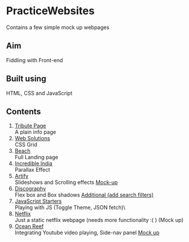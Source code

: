 # PracticeWebsites

Contains a few simple mock up webpages

## Aim
Fiddling with Front-end 

## Built using
HTML, CSS and JavaScript

## Contents
1. [Tribute Page](https://akshaya-vc.github.io/PracticeWebsites/1.Tribute_page/)\
A plain info page
2. [Web Solutions](https://akshaya-vc.github.io/PracticeWebsites/2.Web_solutions(Grid)/)\
CSS Grid
3. [Beach](https://akshaya-vc.github.io/PracticeWebsites/7.FullLandingPage/)\
Full Landing page
4. [Incredible India](https://akshaya-vc.github.io/PracticeWebsites/8.ParallaxEffect/)\
Parallax Effect
5. [Artify](https://akshaya-vc.github.io/PracticeWebsites/Artify/)\
Slideshows and Scrolling effects [Mock-up](https://www.connect-bts.com/)
6. [Discography](https://akshaya-vc.github.io/PracticeWebsites/Discography/index)\
Flex box and Box shadows [Additional (add search filters)](https://akshaya-vc.github.io/PracticeWebsites/Discography/Filmography)
7. [JavaScript Starters](https://akshaya-vc.github.io/PracticeWebsites/JS_Starters/)\
Playing with JS (Toggle Theme, JSON fetch)\
8. [Netflix](https://akshaya-vc.github.io/PracticeWebsites/Netflix/index1.html)\
Just a static netflix webpage (needs more functionality :( ) (Mock up)
9. [Ocean Reef](https://akshaya-vc.github.io/PracticeWebsites/Ocean%20Reef/)\
Integrating Youtube video playing, Side-nav panel [Mock up](https://www.50reefs.org/)
